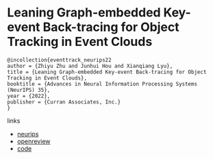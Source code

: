 # Leaning Graph-embedded Key-event Back-tracing for Object Tracking in Event Clouds

```
@incollection{eventtrack_neurips22
author = {Zhiyu Zhu and Junhui Hou and Xianqiang Lyu},
title = {Leaning Graph-embedded Key-event Back-tracing for Object Tracking in Event Clouds},
booktitle = {Advances in Neural Information Processing Systems (NeurIPS) 35},
year = {2022},
publisher = {Curran Associates, Inc.}
}
```

links
- [neurips](https://nips.cc/Conferences/2022/Schedule?showEvent=54651)
- [openreview](https://openreview.net/forum?id=hTxYJAKY85)
- [code](https://github.com/ZHU-Zhiyu/Event-tracking)
